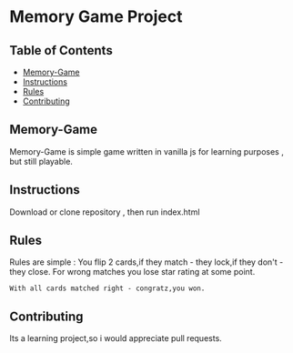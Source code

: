 # Memory Game Project

## Table of Contents
* [Memory-Game](#Memory-Game)
* [Instructions](#instructions)
* [Rules](#Rules)
* [Contributing](#contributing)


## Memory-Game

Memory-Game is simple game written in vanilla js for learning purposes , but still playable.

## Instructions

Download or clone repository , then run index.html

## Rules

Rules are simple :
    You flip 2 cards,if they match - they lock,if they don't - they close.
    For wrong matches you lose star rating at some point.

    With all cards matched right - congratz,you won.

## Contributing

Its a learning project,so i would appreciate pull requests.
